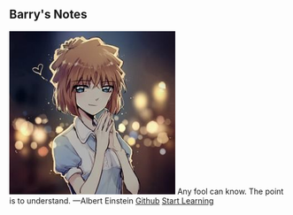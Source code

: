 ## Barry's Notes
![logo](ai.jpg)
Any fool can know. The point is to understand. &mdash;Albert Einstein
[Github](https://github.com/Barry-Yellow/barry-yellow.github.io)
[Start Learning](_sidebar.md)
